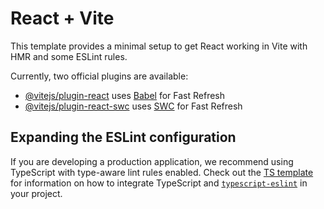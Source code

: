 # React + Vite

This template provides a minimal setup to get React working in Vite with HMR and some ESLint rules.

Currently, two official plugins are available:

- [@vitejs/plugin-react](https://github.com/vitejs/vite-plugin-react/blob/main/packages/plugin-react) uses [Babel](https://babeljs.io/) for Fast Refresh
- [@vitejs/plugin-react-swc](https://github.com/vitejs/vite-plugin-react/blob/main/packages/plugin-react-swc) uses [SWC](https://swc.rs/) for Fast Refresh

## Expanding the ESLint configuration

If you are developing a production application, we recommend using TypeScript with type-aware lint rules enabled. Check out the [TS template](https://github.com/vitejs/vite/tree/main/packages/create-vite/template-react-ts) for information on how to integrate TypeScript and [`typescript-eslint`](https://typescript-eslint.io) in your project.

<!-- import { Routes, Route, Link } from 'react-router-dom'
import ManageCustomers from './pages/ManageCustomers'
import ContractManagement from './pages/ContractManagement'
import HostelManagement from './pages/HostelManagement'
import InvoiceManagement from './pages/InvoiceManagement'
import ServiceManagement from './pages/ServiceManagement'
import ViewStatistics from './pages/ViewStatistics'

import AppBar from '@mui/material/AppBar'
import Box from '@mui/material/Box'
import Toolbar from '@mui/material/Toolbar'
import Typography from '@mui/material/Typography'
import Button from '@mui/material/Button'
import IconButton from '@mui/material/IconButton'
import MenuIcon from '@mui/icons-material/Menu'

function App() {

  return (
    <Box sx={{ flexGrow: 1 }}>
      <AppBar position="static">
        <Toolbar>
          <IconButton
            size="large"
            edge="start"
            color="inherit"
            aria-label="menu"
            sx={{ mr: 2 }}
          >
            <MenuIcon />
          </IconButton>
          <Typography variant="h6" component={Link} to="/Bao_cao_thong_ke" sx={{ flexGrow: 1, color: 'inherit', textDecoration: 'none' }}>
            Báo cáo thông kê
          </Typography>
          <Typography variant="h6" component={Link} to="/Quan_ly_khach_hang" sx={{ flexGrow: 1, color: 'inherit', textDecoration: 'none' }}>
            Quản lý khách hàng
          </Typography>
          <Typography variant="h6" component={Link} to="/Quan_ly_nha_tro" sx={{ flexGrow: 1, color: 'inherit', textDecoration: 'none' }}>
            Quản lý nhà trọ
          </Typography>
          <Typography variant="h6" component={Link} to="/Quan_ly_hoa_don" sx={{ flexGrow: 1, color: 'inherit', textDecoration: 'none' }}>
            Quản lý hóa đơn
          </Typography>
          <Typography variant="h6" component={Link} to="/Quan_ly_dich_vu" sx={{ flexGrow: 1, color: 'inherit', textDecoration: 'none' }}>
            Quản lý dịch vụ
          </Typography>
          <Typography variant="h6" component={Link} to="/Quan_ly_hop_dong" sx={{ flexGrow: 1, color: 'inherit', textDecoration: 'none' }}>
            Quản lý hợp đồng
          </Typography>
          <Button color="inherit">Login</Button>
        </Toolbar>
      </AppBar>

      <Routes>
        <Route path='/Bao_cao_thong_ke' element={<ViewStatistics />} />
        <Route path='/Quan_ly_khach_hang' element={<ManageCustomers />} />
        <Route path='/Quan_ly_nha_tro' element={<HostelManagement />} />
        <Route path='/Quan_ly_hoa_don' element={<InvoiceManagement />} />
        <Route path='/Quan_ly_dich_vu' element={<ServiceManagement />} />
        <Route path='/Quan_ly_hop_dongs' element={<ContractManagement />} />
      </Routes>
    </Box>
  )
}

export default App -->
